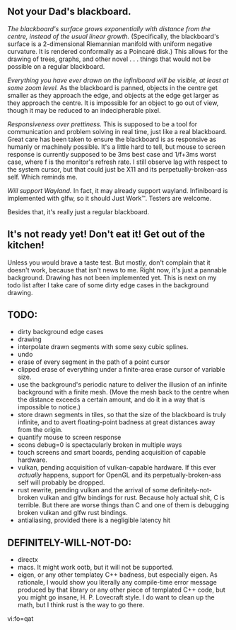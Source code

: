 ## Not your Dad's blackboard.

*The blackboard's surface grows exponentially with distance from the centre,
instead of the usual linear growth.* (Specifically, the blackboard's surface is
a 2-dimensional Riemannian manifold with uniform negative curvature.  It is
rendered conformally as a Poincaré disk.) This allows for the drawing of trees,
graphs, and other novel . . . things that would not be possible on a regular
blackboard.

*Everything you have ever drawn on the infiniboard will be visible, at least at
some zoom level.* As the blackboard is panned, objects in the centre get
smaller as they approach the edge, and objects at the edge get larger as they
approach the centre. It is impossible for an object to go out of view, though
it may be reduced to an indecipherable pixel.

*Responsiveness over prettiness.* This is supposed to be a tool for
communication and problem solving in real time, just like a real blackboard.
Great care has been taken to ensure the blackboard is as responsive as humanly
or machinely possible. It's a little hard to tell, but mouse to screen response
is currently supposed to be 3ms best case and 1/f+3ms worst case, where f is
the monitor's refresh rate. I still observe lag with respect to the system
cursor, but that could just be X11 and its perpetually-broken-ass self. Which
reminds me.

*Will support Wayland.* In fact, it may already support wayland. Infiniboard is
implemented with glfw, so it should Just Work™. Testers are welcome.

Besides that, it's really just a regular blackboard.

## It's not ready yet! Don't eat it! Get out of the kitchen!

Unless you would brave a taste test. But mostly, don't complain that it doesn't
work, because that isn't news to me. Right now, it's just a pannable
background.  Drawing has not been implemented yet.  This is next on my todo
list after I take care of some dirty edge cases in the background drawing.

## TODO:

* dirty background edge cases
* drawing
* interpolate drawn segments with some sexy cubic splines.
* undo
* erase of every segment in the path of a point cursor
* clipped erase of everything under a finite-area erase cursor of variable
  size.
* use the background's periodic nature to deliver the illusion of an infinite
  background with a finite mesh. (Move the mesh back to the centre when the
  distance exceeds a certain amount, and do it in a way that is impossible to
  notice.)
* store drawn segments in tiles, so that the size of the blackboard is truly
  infinite, and to avert floating-point badness at great distances away from
  the origin.
* quantify mouse to screen response
* scons debug=0 is spectacularly broken in multiple ways
* touch screens and smart boards, pending acquisition of capable hardware.
* vulkan, pending acquisition of vulkan-capable hardware. If this ever
  *actually* happens, support for OpenGL and its perpetually-broken-ass self
  will probably be dropped.
* rust rewrite, pending vulkan and the arrival of some definitely-not-broken
  vulkan and glfw bindings for rust. Because holy actual shit, C is terrible.
  But there are worse things than C and one of them is debugging broken vulkan
  and glfw rust bindings.
* antialiasing, provided there is a negligible latency hit

## DEFINITELY-WILL-NOT-DO:

* directx
* macs. It might work ootb, but it will not be supported.
* eigen, or any other templatey C++ badness, but especially eigen. As
  rationale, I would show you literally any compile-time error message produced
  by that library or any other piece of templated C++ code, but you might go
  insane, H.  P.  Lovecraft style.  I do want to clean up the math, but I think
  rust is the way to go there.



 vi:fo=qat
